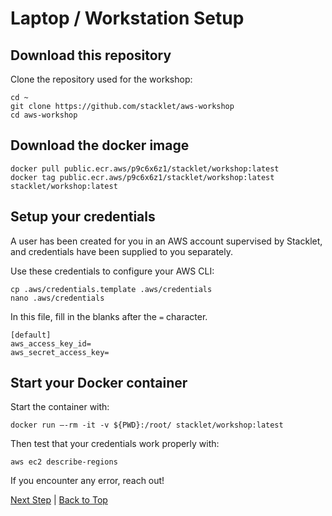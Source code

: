 # Laptop / Workstation Setup

## Download this repository

Clone the repository used for the workshop:

```shell
cd ~
git clone https://github.com/stacklet/aws-workshop
cd aws-workshop
```

## Download the docker image

```shell
docker pull public.ecr.aws/p9c6x6z1/stacklet/workshop:latest
docker tag public.ecr.aws/p9c6x6z1/stacklet/workshop:latest stacklet/workshop:latest
```

## Setup your credentials

A user has been created for you in an AWS account supervised by Stacklet, and credentials have been supplied to you separately. 

Use these credentials to configure your AWS CLI: 

```shell
cp .aws/credentials.template .aws/credentials
nano .aws/credentials
```

In this file, fill in the blanks after the `=` character. 

```init
[default]
aws_access_key_id=
aws_secret_access_key=
```

## Start your Docker container

Start the container with:

```shell
docker run –-rm -it -v ${PWD}:/root/ stacklet/workshop:latest
```

Then test that your credentials work properly with:

```shell
aws ec2 describe-regions
```

If you encounter any error, reach out! 


[Next Step](../01-policy-authoring/README.md) | [Back to Top](../README.md)